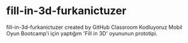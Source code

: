 # fill-in-3d-furkanictuzer
fill-in-3d-furkanictuzer created by GitHub Classroom
Kodluyoruz Mobil Oyun Bootcamp'i için yaptığım 'Fill in 3D' oyununun prototipi.
